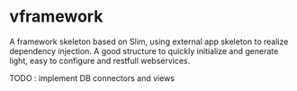 vframework
==========

A framework skeleton based on Slim, using external app skeleton to realize dependency injection.
A good structure to quickly initialize and generate light, easy to configure and restfull webservices.

TODO : implement DB connectors and views
